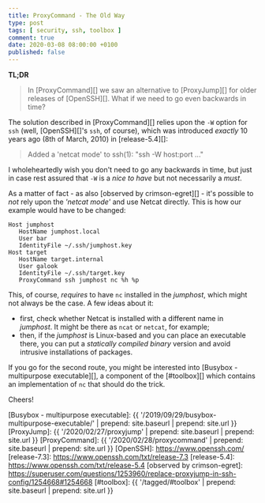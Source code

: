 ```yaml
---
title: ProxyCommand - The Old Way
type: post
tags: [ security, ssh, toolbox ]
comment: true
date: 2020-03-08 08:00:00 +0100
published: false
---
```


**TL;DR**

> In [ProxyCommand][] we saw an alternative to [ProxyJump][] for older
> releases of [OpenSSH][]. What if we need to go even backwards in time?

The solution described in [ProxyCommand][] relies upon the `-W` option
for `ssh` (well, [OpenSSH][]'s `ssh`, of course), which was introduced
*exactly* 10 years ago (8th of March, 2010) in [release-5.4][]:

> Added a 'netcat mode' to ssh(1): "ssh -W host:port ..."

I wholeheartedly wish you don't need to go any backwards in time, but
just in case rest assured that `-W` is a *nice to have* but not
necessarily a *must*.

As a matter of fact - as also [observed by crimson-egret][] - it's
possible to *not* rely upon the *'netcat mode'* and use Netcat directly.
This is how our example would have to be changed:

```
Host jumphost
   HostName jumphost.local
   User bar
   IdentityFile ~/.ssh/jumphost.key
Host target
   HostName target.internal
   User galook
   IdentityFile ~/.ssh/target.key
   ProxyCommand ssh jumphost nc %h %p
```

This, of course, *requires* to have `nc` installed in the *jumphost*,
which might not always be the case. A few ideas about it:

- first, check whether Netcat is installed with a different name in
  *jumphost*. It might be there as `ncat` or `netcat`, for example;
- then, if the *jumphost* is Linux-based and you can place an executable
  there, you can put a *statically compiled binary* version and avoid
  intrusive installations of packages.

If you go for the second route, you might be interested into [Busybox -
multipurpose executable][], a component of the [#toolbox][] which
contains an implementation of `nc` that should do the trick.

Cheers!


[Busybox - multipurpose executable]: {{ '/2019/09/29/busybox-multipurpose-executable/' | prepend: site.baseurl | prepend: site.url }}
[ProxyJump]: {{ '/2020/02/27/proxyjump' | prepend: site.baseurl | prepend: site.url }}
[ProxyCommand]: {{ '/2020/02/28/proxycommand' | prepend: site.baseurl | prepend: site.url }}
[OpenSSH]: https://www.openssh.com/
[release-7.3]: https://www.openssh.com/txt/release-7.3
[release-5.4]: https://www.openssh.com/txt/release-5.4
[observed by crimson-egret]: https://superuser.com/questions/1253960/replace-proxyjump-in-ssh-config/1254668#1254668
[#toolbox]: {{ '/tagged/#toolbox' | prepend: site.baseurl | prepend: site.url }}
